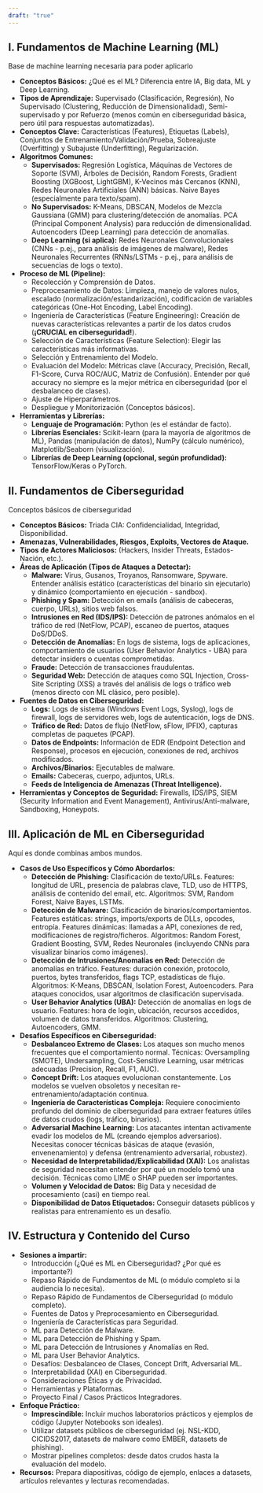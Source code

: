 ```yaml
---
draft: "true"
---
```


## I. Fundamentos de Machine Learning (ML)
Base de machine learning necesaria para poder aplicarlo

* **Conceptos Básicos:** ¿Qué es el ML? Diferencia entre IA, Big data, ML y Deep Learning.
* **Tipos de Aprendizaje:** Supervisado (Clasificación, Regresión), No Supervisado (Clustering, Reducción de Dimensionalidad), Semi-supervisado y por Refuerzo (menos común en ciberseguridad básica, pero útil para respuestas automatizadas).
* **Conceptos Clave:** Características (Features), Etiquetas (Labels), Conjuntos de Entrenamiento/Validación/Prueba, Sobreajuste (Overfitting) y Subajuste (Underfitting), Regularización.
* **Algoritmos Comunes:**
    * **Supervisados:** Regresión Logística, Máquinas de Vectores de Soporte (SVM), Árboles de Decisión, Random Forests, Gradient Boosting (XGBoost, LightGBM), K-Vecinos más Cercanos (KNN), Redes Neuronales Artificiales (ANN) básicas. Naive Bayes (especialmente para texto/spam).
    * **No Supervisados:** K-Means, DBSCAN, Modelos de Mezcla Gaussiana (GMM) para clustering/detección de anomalías. PCA (Principal Component Analysis) para reducción de dimensionalidad. Autoencoders (Deep Learning) para detección de anomalías.
    * **Deep Learning (si aplica):** Redes Neuronales Convolucionales (CNNs - p.ej., para análisis de imágenes de malware), Redes Neuronales Recurrentes (RNNs/LSTMs - p.ej., para análisis de secuencias de logs o texto).
* **Proceso de ML (Pipeline):**
    * Recolección y Comprensión de Datos.
    * Preprocesamiento de Datos: Limpieza, manejo de valores nulos, escalado (normalización/estandarización), codificación de variables categóricas (One-Hot Encoding, Label Encoding).
    * Ingeniería de Características (Feature Engineering): Creación de nuevas características relevantes a partir de los datos crudos (**¡CRUCIAL en ciberseguridad!**).
    * Selección de Características (Feature Selection): Elegir las características más informativas.
    * Selección y Entrenamiento del Modelo.
    * Evaluación del Modelo: Métricas clave (Accuracy, Precisión, Recall, F1-Score, Curva ROC/AUC, Matriz de Confusión). Entender por qué accuracy no siempre es la mejor métrica en ciberseguridad (por el desbalanceo de clases).
    * Ajuste de Hiperparámetros.
    * Despliegue y Monitorización (Conceptos básicos).
* **Herramientas y Librerías:**
    * **Lenguaje de Programación:** Python (es el estándar de facto).
    * **Librerías Esenciales:** Scikit-learn (para la mayoría de algoritmos de ML), Pandas (manipulación de datos), NumPy (cálculo numérico), Matplotlib/Seaborn (visualización).
    * **Librerías de Deep Learning (opcional, según profundidad):** TensorFlow/Keras o PyTorch.

## II. Fundamentos de Ciberseguridad
Conceptos básicos de ciberseguridad

* **Conceptos Básicos:** Triada CIA: Confidencialidad, Integridad, Disponibilidad.
* **Amenazas, Vulnerabilidades, Riesgos, Exploits, Vectores de Ataque.**
* **Tipos de Actores Maliciosos:** (Hackers, Insider Threats, Estados-Nación, etc.).
* **Áreas de Aplicación (Tipos de Ataques a Detectar):**
    * **Malware:** Virus, Gusanos, Troyanos, Ransomware, Spyware. Entender análisis estático (características del binario sin ejecutarlo) y dinámico (comportamiento en ejecución - sandbox).
    * **Phishing y Spam:** Detección en emails (análisis de cabeceras, cuerpo, URLs), sitios web falsos.
    * **Intrusiones en Red (IDS/IPS):** Detección de patrones anómalos en el tráfico de red (NetFlow, PCAP), escaneo de puertos, ataques DoS/DDoS.
    * **Detección de Anomalías:** En logs de sistema, logs de aplicaciones, comportamiento de usuarios (User Behavior Analytics - UBA) para detectar insiders o cuentas comprometidas.
    * **Fraude:** Detección de transacciones fraudulentas.
    * **Seguridad Web:** Detección de ataques como SQL Injection, Cross-Site Scripting (XSS) a través del análisis de logs o tráfico web (menos directo con ML clásico, pero posible).
* **Fuentes de Datos en Ciberseguridad:**
    * **Logs:** Logs de sistema (Windows Event Logs, Syslog), logs de firewall, logs de servidores web, logs de autenticación, logs de DNS.
    * **Tráfico de Red:** Datos de flujo (NetFlow, sFlow, IPFIX), capturas completas de paquetes (PCAP).
    * **Datos de Endpoints:** Información de EDR (Endpoint Detection and Response), procesos en ejecución, conexiones de red, archivos modificados.
    * **Archivos/Binarios:** Ejecutables de malware.
    * **Emails:** Cabeceras, cuerpo, adjuntos, URLs.
    * **Feeds de Inteligencia de Amenazas (Threat Intelligence).**
* **Herramientas y Conceptos de Seguridad:** Firewalls, IDS/IPS, SIEM (Security Information and Event Management), Antivirus/Anti-malware, Sandboxing, Honeypots.

## III. Aplicación de ML en Ciberseguridad 
Aquí es donde combinas ambos mundos.

* **Casos de Uso Específicos y Cómo Abordarlos:**
    * **Detección de Phishing:** Clasificación de texto/URLs. Features: longitud de URL, presencia de palabras clave, TLD, uso de HTTPS, análisis de contenido del email, etc. Algoritmos: SVM, Random Forest, Naive Bayes, LSTMs.
    * **Detección de Malware:** Clasificación de binarios/comportamientos. Features estáticas: strings, imports/exports de DLLs, opcodes, entropía. Features dinámicas: llamadas a API, conexiones de red, modificaciones de registro/ficheros. Algoritmos: Random Forest, Gradient Boosting, SVM, Redes Neuronales (incluyendo CNNs para visualizar binarios como imágenes).
    * **Detección de Intrusiones/Anomalías en Red:** Detección de anomalías en tráfico. Features: duración conexión, protocolo, puertos, bytes transferidos, flags TCP, estadísticas de flujo. Algoritmos: K-Means, DBSCAN, Isolation Forest, Autoencoders. Para ataques conocidos, usar algoritmos de clasificación supervisada.
    * **User Behavior Analytics (UBA):** Detección de anomalías en logs de usuario. Features: hora de login, ubicación, recursos accedidos, volumen de datos transferidos. Algoritmos: Clustering, Autoencoders, GMM.
* **Desafíos Específicos en Ciberseguridad:**
    * **Desbalanceo Extremo de Clases:** Los ataques son mucho menos frecuentes que el comportamiento normal. Técnicas: Oversampling (SMOTE), Undersampling, Cost-Sensitive Learning, usar métricas adecuadas (Precision, Recall, F1, AUC).
    * **Concept Drift:** Los ataques evolucionan constantemente. Los modelos se vuelven obsoletos y necesitan re-entrenamiento/adaptación continua.
    * **Ingeniería de Características Compleja:** Requiere conocimiento profundo del dominio de ciberseguridad para extraer features útiles de datos crudos (logs, tráfico, binarios).
    * **Adversarial Machine Learning:** Los atacantes intentan activamente evadir los modelos de ML (creando ejemplos adversarios). Necesitas conocer técnicas básicas de ataque (evasión, envenenamiento) y defensa (entrenamiento adversarial, robustez).
    * **Necesidad de Interpretabilidad/Explicabilidad (XAI):** Los analistas de seguridad necesitan entender por qué un modelo tomó una decisión. Técnicas como LIME o SHAP pueden ser importantes.
    * **Volumen y Velocidad de Datos:** Big Data y necesidad de procesamiento (casi) en tiempo real.
    * **Disponibilidad de Datos Etiquetados:** Conseguir datasets públicos y realistas para entrenamiento es un desafío.

## IV. Estructura y Contenido del Curso
* **Sesiones a impartir:**
    * Introducción (¿Qué es ML en Ciberseguridad? ¿Por qué es importante?)
    * Repaso Rápido de Fundamentos de ML (o módulo completo si la audiencia lo necesita).
    * Repaso Rápido de Fundamentos de Ciberseguridad (o módulo completo).
    * Fuentes de Datos y Preprocesamiento en Ciberseguridad.
    * Ingeniería de Características para Seguridad.
    * ML para Detección de Malware.
    * ML para Detección de Phishing y Spam.
    * ML para Detección de Intrusiones y Anomalías en Red.
    * ML para User Behavior Analytics.
    * Desafíos: Desbalanceo de Clases, Concept Drift, Adversarial ML.
    * Interpretabilidad (XAI) en Ciberseguridad.
    * Consideraciones Éticas y de Privacidad.
    * Herramientas y Plataformas.
    * Proyecto Final / Casos Prácticos Integradores.
* **Enfoque Práctico:**
    * **Imprescindible:** Incluir muchos laboratorios prácticos y ejemplos de código (Jupyter Notebooks son ideales).
    * Utilizar datasets públicos de ciberseguridad (ej. NSL-KDD, CICIDS2017, datasets de malware como EMBER, datasets de phishing).
    * Mostrar pipelines completos: desde datos crudos hasta la evaluación del modelo.
* **Recursos:** Prepara diapositivas, código de ejemplo, enlaces a datasets, artículos relevantes y lecturas recomendadas.